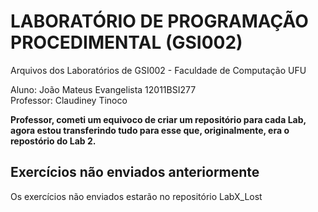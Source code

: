 # LABORATÓRIO DE PROGRAMAÇÃO PROCEDIMENTAL (GSI002)
Arquivos dos Laboratórios de GSI002 - Faculdade de Computação UFU

Aluno: João Mateus Evangelista 12011BSI277<br/>
Professor: Claudiney Tinoco

**Professor, cometi um equivoco de criar um repositório para cada Lab, agora estou transferindo tudo para esse que, originalmente, era o repostório do Lab 2.**

## Exercícios não enviados anteriormente

Os exercícios não enviados estarão no repositório LabX_Lost
